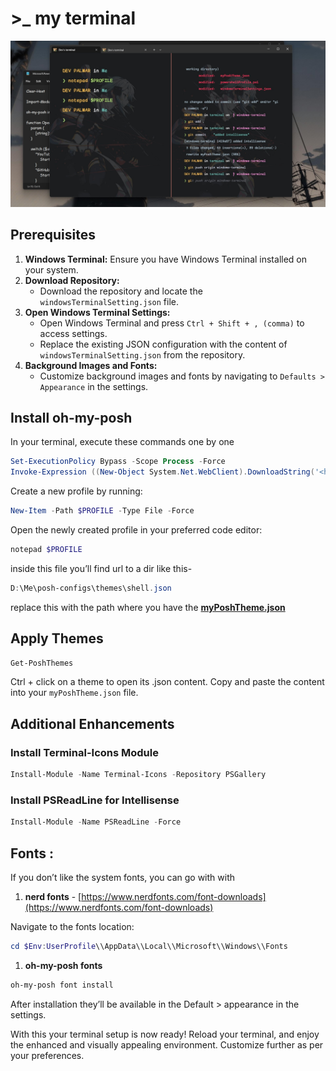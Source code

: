 # >_ my terminal

![Windows terminal](images/GDuiSkEWoAA5fb3.jpg)

## **Prerequisites**

1. **Windows Terminal:** Ensure you have Windows Terminal installed on your system.
2. **Download Repository:**
    - Download the repository and locate the `windowsTerminalSetting.json` file.
3. **Open Windows Terminal Settings:**
    - Open Windows Terminal and press `Ctrl + Shift + , (comma)` to access settings.
    - Replace the existing JSON configuration with the content of `windowsTerminalSetting.json` from the repository.
4. **Background Images and Fonts:**
    - Customize background images and fonts by navigating to `Defaults > Appearance` in the settings.

## Install oh-my-posh

In your terminal, execute these commands one by one

```powershell
Set-ExecutionPolicy Bypass -Scope Process -Force
Invoke-Expression ((New-Object System.Net.WebClient).DownloadString('<https://ohmyposh.dev/install.ps1>'))

```

Create a new profile by running:

```powershell
New-Item -Path $PROFILE -Type File -Force

```

Open the newly created profile in your preferred code editor:

```powershell
notepad $PROFILE

```

inside this file you’ll find url to a dir like this- 

```powershell
D:\Me\posh-configs\themes\shell.json

```

replace this with the path where you have the **[myPoshTheme.json](https://github.com/dev-palwar/my-terminal/blob/windows-terminal/myPoshTheme.json)** 

## Apply Themes

```powershell
Get-PoshThemes

```

Ctrl + click on a theme to open its .json content. Copy and paste the content into your `myPoshTheme.json` file.

## Additional Enhancements

### Install Terminal-Icons Module

```powershell
Install-Module -Name Terminal-Icons -Repository PSGallery

```

### Install PSReadLine for Intellisense

```powershell
Install-Module -Name PSReadLine -Force

```

## Fonts :

If you don’t like the system fonts, you can go with with 

1. **nerd fonts** - [https://www.nerdfonts.com/font-downloads](https://www.nerdfonts.com/font-downloads)

Navigate to the fonts location:

```powershell
cd $Env:UserProfile\\AppData\\Local\\Microsoft\\Windows\\Fonts

```

1. **oh-my-posh fonts** 

```powershell
oh-my-posh font install

```
After installation they’ll be available in the Default > appearance in the settings.

With this your terminal setup is now ready! Reload your terminal, and enjoy the enhanced and visually appealing environment. Customize further as per your preferences.
